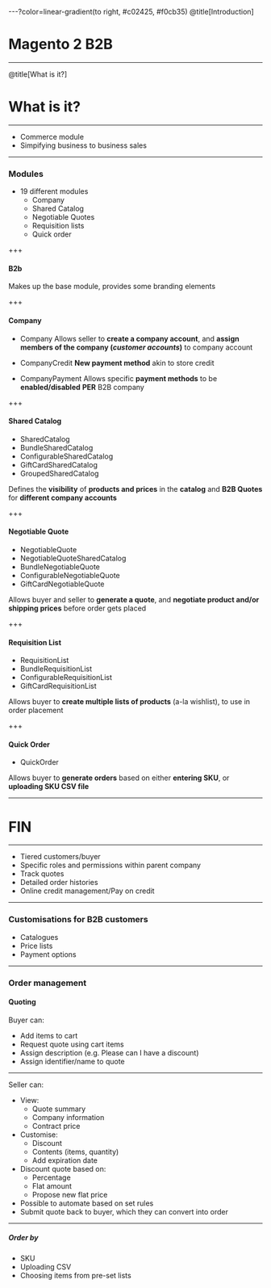 ---?color=linear-gradient(to right, #c02425, #f0cb35)
@title[Introduction]

# Magento 2 B2B

---
@title[What is it?]

# What is it?

---

* Commerce module
* Simpifying business to business sales

---

### Modules

* 19 different modules
    * Company
    * Shared Catalog
    * Negotiable Quotes
    * Requisition lists
    * Quick order

+++

#### B2b

Makes up the base module, provides some branding elements

+++

#### Company

* Company
Allows seller to **create a company account**, and **assign members of the company (*customer accounts*)** to company account

* CompanyCredit
**New payment method** akin to store credit

* CompanyPayment
Allows specific **payment methods** to be **enabled/disabled** **PER** B2B company

+++

#### Shared Catalog

* SharedCatalog
* BundleSharedCatalog
* ConfigurableSharedCatalog
* GiftCardSharedCatalog
* GroupedSharedCatalog

Defines the **visibility** of **products and prices** in the **catalog** and **B2B Quotes**
for **different company accounts**


+++

#### Negotiable Quote

* NegotiableQuote
* NegotiableQuoteSharedCatalog
* BundleNegotiableQuote
* ConfigurableNegotiableQuote
* GiftCardNegotiableQuote

Allows buyer and seller to **generate a quote**, and **negotiate product and/or shipping prices** before order gets placed

+++

#### Requisition List

* RequisitionList
* BundleRequisitionList
* ConfigurableRequisitionList
* GiftCardRequisitionList

Allows buyer to **create multiple lists of products** (a-la wishlist), to use in order placement

+++

#### Quick Order
* QuickOrder

Allows buyer to **generate orders** based on either **entering SKU**, or **uploading SKU CSV file**

---


# FIN


---

* Tiered customers/buyer
* Specific roles and permissions within parent company
* Track quotes
* Detailed order histories
* Online credit management/Pay on credit

---
### Customisations for B2B customers
* Catalogues
* Price lists
* Payment options

---
### Order management
#### Quoting
Buyer can:
* Add items to cart
* Request quote using cart items
* Assign description (e.g. Please can I have a discount)
* Assign identifier/name to quote

---

Seller can:
* View:
   * Quote summary
   * Company information
   * Contract price
* Customise:
    * Discount
    * Contents (items, quantity)
    * Add expiration date
* Discount quote based on:
    * Percentage
    * Flat amount
    * Propose new flat price
* Possible to automate based on set rules
* Submit quote back to buyer, which they can convert into order 

---

##### Order by
* SKU
* Uploading CSV
* Choosing items from pre-set lists
